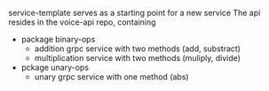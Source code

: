 service-template serves as a starting point for a new service
The api resides in the voice-api repo, containing
- package binary-ops
    - addition grpc service with two methods (add, substract)
    - multiplication service with two methods (muliply, divide)
- pckage unary-ops
    - unary grpc service with one method (abs)
